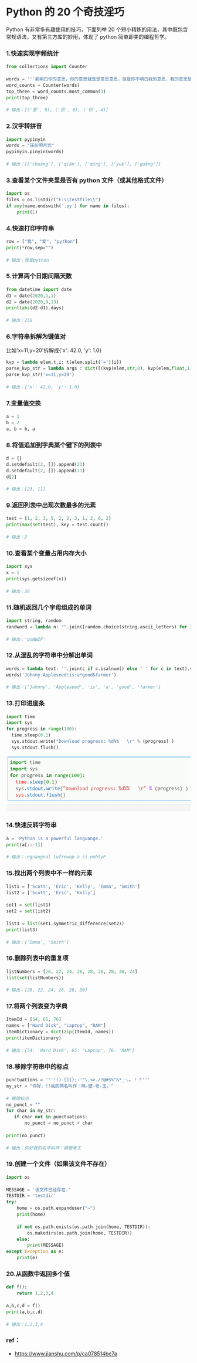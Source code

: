 # Python 的 20 个奇技淫巧

Python 有非常多有趣使用的技巧，下面列举 20 个短小精炼的用法，其中既包含常规语法，又有第三方库的妙用，体现了 python 简单即美的编程哲学。

### 1.快速实现字频统计

```python
from collections import Counter

words = '''我明白你的意思，你的意思就是想意思意思，但是你不明白我的意思，我的意思是你不用意思意思。'''
word_counts = Counter(words)
top_three = word_counts.most_common(3)
print(top_three)

# 输出：[('意', 8), ('思', 8), ('你', 4)]
```

### 2.汉字转拼音

```python
import pypinyin
words = "床前明月光"
pypinyin.pinyin(words)

# 输出：[['chuáng'], ['qián'], ['míng'], ['yuè'], ['guāng']]
```

### 3.查看某个文件夹里是否有 python 文件（或其他格式文件）

```python
import os
files = os.listdir("E:\\testfile\\")
if any(name.endswith('.py') for name in files):
    print(1)
```

### 4.快速打印字符串

```python
row = ["我", "爱", "python"]
print(*row,sep="")

# 输出：我爱python
```

### 5.计算两个日期间隔天数

```python
from datetime import date
d1 = date(2020,1,1)
d2 = date(2020,9,13)
print(abs(d2-d1).days)

# 输出：256
```

### 6.字符串拆解为键值对

比如'x=11,y=20'拆解成{'x': 42.0, 'y': 1.0}

```python
kvp = lambda elem,t,i: t(elem.split('=')[i])
parse_kvp_str = lambda args : dict([(kvp(elem,str,0), kvp(elem,float,1)) for elem in args.split(',')])
parse_kvp_str('x=11,y=20')

# 输出：{'x': 42.0, 'y': 1.0}
```

### 7.变量值交换

```python
a = 1
b = 2
a, b = b, a
```

### 8.将值追加到字典某个键下的列表中

```python
d = {}
d.setdefault(2, []).append(23)
d.setdefault(2, []).append(11)
d[2]

# 输出：[23, 11]
```

### 9.返回列表中出现次数最多的元素

```python
test = [1, 2, 3, 5, 2, 2, 3, 1, 2, 6, 2]
print(max(set(test), key = test.count))

# 输出：2
```

### 10.查看某个变量占用内存大小

```python
import sys
x = 1
print(sys.getsizeof(x))

# 输出：28
```

### 11.随机返回几个字母组成的单词

```python
import string, random
randword = lambda n: "".join([random.choice(string.ascii_letters) for i in range(n)])

# 输出：'qsNWZF'
```

### 12.从混乱的字符串中分解出单词

```python
words = lambda text: ''.join(c if c.isalnum() else ' ' for c in text).split()
words('Johnny.Appleseed!is:a*good&farmer')

# 输出：['Johnny', 'Appleseed', 'is', 'a', 'good', 'farmer']
```

### 13.打印进度条

```python
import time
import sys
for progress in range(100):
  time.sleep(0.1)
  sys.stdout.write("Download progress: %d%%   \r" % (progress) )
  sys.stdout.flush()
```

![image-20211128190040259](../assets/python小技巧.assets/13723999-1b6ae805b82d7dc9.webp)

### 14.快速反转字符串

```python
a = 'Python is a powerful languange.'
print(a[::-1])

# 输出：.egnaugnal lufrewop a si nohtyP
```

### 15.找出两个列表中不一样的元素

```python
list1 = ['Scott', 'Eric', 'Kelly', 'Emma', 'Smith']
list2 = ['Scott', 'Eric', 'Kelly']

set1 = set(list1)
set2 = set(list2)

list3 = list(set1.symmetric_difference(set2))
print(list3)

# 输出：['Emma', 'Smith']
```

### 16.删除列表中的重复项

```python
listNumbers = [20, 22, 24, 26, 28, 28, 20, 30, 24]
list(set(listNumbers))

# 输出：[20, 22, 24, 26, 28, 30]
```

### 17.将两个列表变为字典

```python
ItemId = [54, 65, 76]
names = ["Hard Disk", "Laptop", "RAM"]
itemDictionary = dict(zip(ItemId, names))
print(itemDictionary)

# 输出：{54: 'Hard Disk', 65: 'Laptop', 76: 'RAM'}
```

### 18.移除字符串中的标点

```python
punctuations = '''!()-[]{};:'"\,<>./?@#$%^&*_~，。！？'''
my_str = "你好，!!我的网名叫作：隔-壁-老-王。"

# 移除标点
no_punct = ""
for char in my_str:
   if char not in punctuations:
       no_punct = no_punct + char

print(no_punct)

# 输出：你好我的名字叫作：隔壁老王
```

### 19.创建一个文件（如果该文件不存在）

```python
import os

MESSAGE = '该文件已经存在.'
TESTDIR = 'testdir'
try:
    home = os.path.expanduser("~")
    print(home)

    if not os.path.exists(os.path.join(home, TESTDIR)):
        os.makedirs(os.path.join(home, TESTDIR))
    else:
        print(MESSAGE)
except Exception as e:
    print(e)
```

### 20.从函数中返回多个值

```python
def f():
    return 1,2,3,4

a,b,c,d = f()
print(a,b,c,d)

# 输出：1,2,3,4
```

### ref：

- https://www.jianshu.com/p/ca078514be7a
